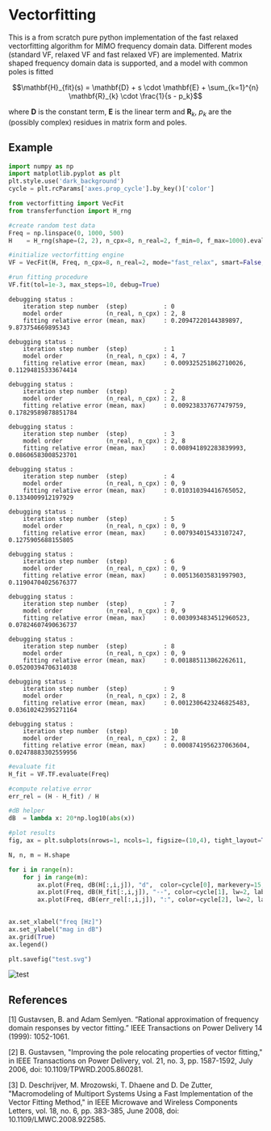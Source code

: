 # Vectorfitting

This is a from scratch pure python implementation of the fast relaxed vectorfitting algorithm for MIMO frequency domain data. Different modes (standard VF, relaxed VF and fast relaxed VF) are implemented. Matrix shaped frequency domain data is supported, and a model with common poles is fitted

$$\mathbf{H}_{fit}(s) = \mathbf{D} + s \cdot \mathbf{E} + \sum_{k=1}^{n} \mathbf{R}_{k} \cdot \frac{1}{s - p_k}$$

where $\mathbf{D}$ is the constant term, $\mathbf{E}$ is the linear term and $\mathbf{R}_{k}$, $p_k$ are the (possibly complex) residues in matrix form and poles. 

## Example


```python
import numpy as np
import matplotlib.pyplot as plt
plt.style.use('dark_background')
cycle = plt.rcParams['axes.prop_cycle'].by_key()['color']

from vectorfitting import VecFit
from transferfunction import H_rng
```


```python
#create random test data
Freq = np.linspace(0, 1000, 500)
H    = H_rng(shape=(2, 2), n_cpx=8, n_real=2, f_min=0, f_max=1000).evaluate(Freq)

```


```python
#initialize vectorfitting engine
VF = VecFit(H, Freq, n_cpx=8, n_real=2, mode="fast_relax", smart=False, autoreduce=False, fit_Const=True, fit_Diff=True)

#run fitting procedure
VF.fit(tol=1e-3, max_steps=10, debug=True)
```

    debugging status : 
        iteration step number  (step)          : 0
        model order            (n_real, n_cpx) : 2, 8
        fitting relative error (mean, max)     : 0.20947220144389897, 9.873754669895343
    
    debugging status : 
        iteration step number  (step)          : 1
        model order            (n_real, n_cpx) : 4, 7
        fitting relative error (mean, max)     : 0.009325251862710026, 0.11294815333674414
    
    debugging status : 
        iteration step number  (step)          : 2
        model order            (n_real, n_cpx) : 2, 8
        fitting relative error (mean, max)     : 0.009238337677479759, 0.17829589878851784
    
    debugging status : 
        iteration step number  (step)          : 3
        model order            (n_real, n_cpx) : 2, 8
        fitting relative error (mean, max)     : 0.008941892283839993, 0.08606583008523701
    
    debugging status : 
        iteration step number  (step)          : 4
        model order            (n_real, n_cpx) : 0, 9
        fitting relative error (mean, max)     : 0.010310394416765052, 0.1334009912197929
    
    debugging status : 
        iteration step number  (step)          : 5
        model order            (n_real, n_cpx) : 0, 9
        fitting relative error (mean, max)     : 0.007934015433107247, 0.1275905688155805
    
    debugging status : 
        iteration step number  (step)          : 6
        model order            (n_real, n_cpx) : 0, 9
        fitting relative error (mean, max)     : 0.005136035831997903, 0.11904704025676377
    
    debugging status : 
        iteration step number  (step)          : 7
        model order            (n_real, n_cpx) : 0, 9
        fitting relative error (mean, max)     : 0.0030934834512960523, 0.07824607490636737
    
    debugging status : 
        iteration step number  (step)          : 8
        model order            (n_real, n_cpx) : 0, 9
        fitting relative error (mean, max)     : 0.001885113862262611, 0.05200394706314038
    
    debugging status : 
        iteration step number  (step)          : 9
        model order            (n_real, n_cpx) : 2, 8
        fitting relative error (mean, max)     : 0.0012306423246825483, 0.03610242395271164
    
    debugging status : 
        iteration step number  (step)          : 10
        model order            (n_real, n_cpx) : 2, 8
        fitting relative error (mean, max)     : 0.0008741956237063604, 0.02478883302559956
    
    


```python
#evaluate fit
H_fit = VF.TF.evaluate(Freq)

#compute relative error
err_rel = (H - H_fit) / H

#dB helper
dB  = lambda x: 20*np.log10(abs(x))

#plot results
fig, ax = plt.subplots(nrows=1, ncols=1, figsize=(10,4), tight_layout=True, dpi=120)

N, n, m = H.shape

for i in range(n):
    for j in range(m):
        ax.plot(Freq, dB(H[:,i,j]), "d",  color=cycle[0], markevery=15, markersize=5, label="H" if i==j==0 else None)
        ax.plot(Freq, dB(H_fit[:,i,j]), "--", color=cycle[1], lw=2, label="H_fit" if i==j==0 else None)
        ax.plot(Freq, dB(err_rel[:,i,j]), ":", color=cycle[2], lw=2, label="err_rel" if i==j==0 else None)
        

ax.set_xlabel("freq [Hz]")
ax.set_ylabel("mag in dB")
ax.grid(True)
ax.legend()

plt.savefig("test.svg")
```


![test](https://user-images.githubusercontent.com/105657697/212681435-67aa3a6e-55d8-4f22-8ee1-e6e25a6f0ed1.svg)



## References

[1] Gustavsen, B. and Adam Semlyen. “Rational approximation of frequency domain responses by vector fitting.” IEEE Transactions on Power Delivery 14 (1999): 1052-1061.

[2] B. Gustavsen, "Improving the pole relocating properties of vector fitting," in IEEE Transactions on Power Delivery, vol. 21, no. 3, pp. 1587-1592, July 2006, doi: 10.1109/TPWRD.2005.860281.

[3] D. Deschrijver, M. Mrozowski, T. Dhaene and D. De Zutter, "Macromodeling of Multiport Systems Using a Fast Implementation of the Vector Fitting Method," in IEEE Microwave and Wireless Components Letters, vol. 18, no. 6, pp. 383-385, June 2008, doi: 10.1109/LMWC.2008.922585.



